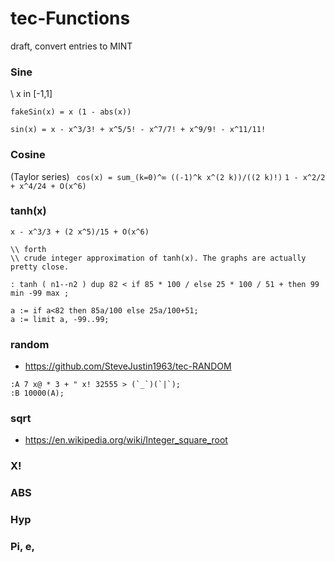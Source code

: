 # tec-Functions

draft, convert entries to MINT


### Sine 
\\ x in [-1,1]
```
fakeSin(x) = x (1 - abs(x))
```
```
sin(x) = x - x^3/3! + x^5/5! - x^7/7! + x^9/9! - x^11/11!
```

### Cosine

(Taylor series)
` cos(x) = sum_(k=0)^∞ ((-1)^k x^(2 k))/((2 k)!)`
`1 - x^2/2 + x^4/24 + O(x^6)`


### tanh(x)

`x - x^3/3 + (2 x^5)/15 + O(x^6)`

```
\\ forth
\\ crude integer approximation of tanh(x). The graphs are actually pretty close.

: tanh ( n1--n2 ) dup 82 < if 85 * 100 / else 25 * 100 / 51 + then 99 min -99 max ;

a := if a<82 then 85a/100 else 25a/100+51;
a := limit a, -99..99;
```

### random
- https://github.com/SteveJustin1963/tec-RANDOM

```
:A 7 x@ * 3 + " x! 32555 > (`_`)(`|`);
:B 10000(A);
```

### sqrt

- https://en.wikipedia.org/wiki/Integer_square_root

### X!

### ABS

### Hyp

### Pi, e, 





